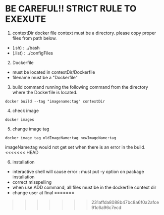 # BE CAREFUL!! STRICT RULE TO EXEXUTE
1. contextDir
docker file context must be a directory. please copy proper files from path below.
- (.sh) : ../bash
- (.list) : ../configFiles

2. Dockerfile
- must be located in contextDir/Dockerfile
- filename must be a "Dockerfile"

3. build command
running the following command from the directory where the Dockerfile is located.
```
docker build --tag "imagename:tag" contextDir
```

4. check image
```
docker images
```

5. change image tag
```
docker image tag oldImageName:tag newImageName:tag
```
imageName:tag would not get set when there is an error in the build.
<<<<<<< HEAD

6. installation
- interactive shell will cause error : must put -y option on package installation
- correct misspelling
- when use ADD command, all files must be in the dockerfile context dir
- change user at final
=======
>>>>>>> 231affda8088b47bc8a6f0a2afce91c6a96c7ecd
